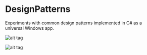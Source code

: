 # DesignPatterns
Experiments with common design patterns implemented in C# as a universal Windows app. 

![alt tag](https://raw.githubusercontent.com/stenobot/DesignPatterns/designpatterns1.png)

![alt tag](https://raw.githubusercontent.com/stenobot/DesignPatterns/designpatterns2.png)

